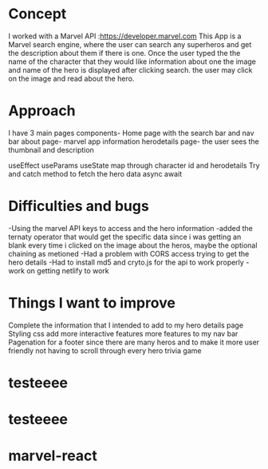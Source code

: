 # Concept
I worked with a Marvel API :https://developer.marvel.com
This App is a Marvel search engine, where the user can search any superheros and get the description about them if there is one. 
Once the user typed the the name of the character that they would like information about one the image and name of the hero is displayed after clicking search. the user may click on the image and read about the hero. 

# Approach
I have 3 main pages components- Home page with the search bar and nav bar
about page- marvel app information
herodetails page- the user sees the thumbnail and description

useEffect
useParams
useState
map through character id and herodetails
Try and catch method to fetch the hero data 
async await

# Difficulties and bugs

-Using the marvel API keys to access and the hero information 
-added the ternaty operator that would get the specific data since i was getting an blank every time i clicked on the image about the heros, maybe the optional chaining as metioned
-Had a problem with CORS access trying to get the hero details 
-Had to install md5 and cryto.js for the api to work properly 
-work on getting netlify to work

# Things I want to improve

Complete the information that I intended to add to my hero details page
Styling css
add more interactive features
more features to my nav bar
Pagenation for a footer since there are many heros and to make it more user friendly not having to scroll through every hero
trivia game
# testeeee
# testeeee
# marvel-react
